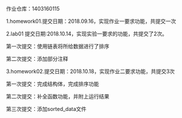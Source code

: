 作业仓库：1403160115

1.homework01.提交日期：2018.09.16，实现作业一要求功能，共提交一次

2.lab01
提交日期:2018.10.14，实现实验一要求的功能，共提交了2次。

第一次提交：使用链表将所给数据进行了排序

第二次提交：添加部分注释


3.homework02.提交日期：2018.10.18，实现作业二要求功能，共提交3次

第一次提交：完成结构体，完成排序功能

第二次提交：补全函数功能，并附上运行结果

第三次提交：添加sorted_data文件
